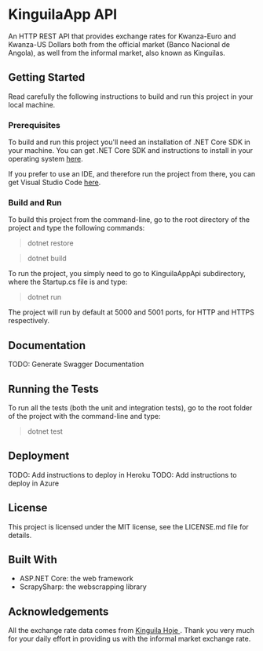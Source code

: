 # KinguilaApp API
An HTTP REST API that provides exchange rates for Kwanza-Euro and Kwanza-US Dollars both from the official market (Banco Nacional de Angola), as well from the informal market, also known as Kinguilas.

## Getting Started
Read carefully the following instructions to build and run this project in your local machine.

### Prerequisites
To build and run this project you'll need an installation of .NET Core SDK in your machine. You can get .NET Core SDK and instructions to install in your operating system [here](https://dotnet.microsoft.com/download).

If you prefer to use an IDE, and therefore run the project from there, you can get Visual Studio Code [here](https://code.visualstudio.com/).

### Build and Run
To build this project from the command-line, go to the root directory of the project and type the following commands:
> dotnet restore

> dotnet build

To run the project, you simply need to go to KinguilaAppApi subdirectory, where the Startup.cs file is and type:
> dotnet run

The project will run by default at 5000 and 5001 ports, for HTTP and HTTPS respectively.

## Documentation
TODO: Generate Swagger Documentation

## Running the Tests
To run all the tests (both the unit and integration tests), go to the root folder of the project with the command-line and type:
> dotnet test

## Deployment
TODO: Add instructions to deploy in Heroku
TODO: Add instructions to deploy in Azure

## License
This project is licensed under the MIT license, see the LICENSE.md file for details.

## Built With
- ASP.NET Core: the web framework
- ScrapySharp: the webscrapping library

## Acknowledgements
All the exchange rate data comes from [Kinguila Hoje
](kinguilahoje.com). Thank you very much for your daily effort in providing us with the informal market exchange rate.

